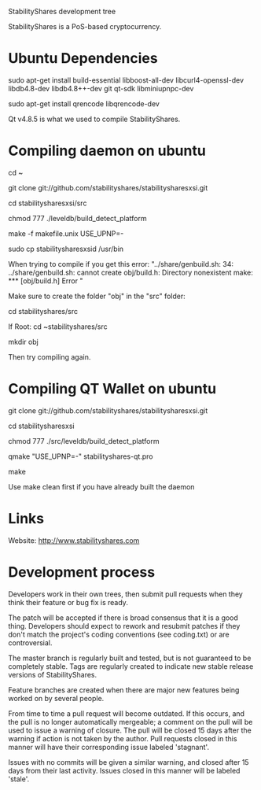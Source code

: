 
StabilityShares development tree

StabilityShares is a PoS-based cryptocurrency.

Ubuntu Dependencies
===================
sudo apt-get install build-essential libboost-all-dev libcurl4-openssl-dev libdb4.8-dev libdb4.8++-dev git qt-sdk libminiupnpc-dev

sudo apt-get install qrencode libqrencode-dev 

Qt v4.8.5 is what we used to compile StabilityShares.

Compiling daemon on ubuntu
========================
cd ~

git clone git://github.com/stabilityshares/stabilitysharesxsi.git

cd stabilitysharesxsi/src

chmod 777 ./leveldb/build_detect_platform

make -f makefile.unix USE_UPNP=-

sudo cp stabilitysharesxsid /usr/bin


When trying to compile if you get this error: "../share/genbuild.sh: 34: ../share/genbuild.sh: cannot create obj/build.h: Directory nonexistent
make: *** [obj/build.h] Error "

Make sure to create the folder "obj" in the "src" folder:

cd stabilityshares/src

If Root: cd ~stabilityshares/src

mkdir obj

Then try compiling again.


Compiling QT Wallet on ubuntu
========================

git clone git://github.com/stabilityshares/stabilitysharesxsi.git

cd stabilitysharesxsi

chmod 777 ./src/leveldb/build_detect_platform

qmake "USE_UPNP=-" stabilityshares-qt.pro

make

Use make clean first if you have already built the daemon

Links
======

Website: http://www.stabilityshares.com


Development process
===========================

Developers work in their own trees, then submit pull requests when
they think their feature or bug fix is ready.

The patch will be accepted if there is broad consensus that it is a
good thing.  Developers should expect to rework and resubmit patches
if they don't match the project's coding conventions (see coding.txt)
or are controversial.

The master branch is regularly built and tested, but is not guaranteed
to be completely stable. Tags are regularly created to indicate new
stable release versions of StabilityShares.

Feature branches are created when there are major new features being
worked on by several people.

From time to time a pull request will become outdated. If this occurs, and
the pull is no longer automatically mergeable; a comment on the pull will
be used to issue a warning of closure. The pull will be closed 15 days
after the warning if action is not taken by the author. Pull requests closed
in this manner will have their corresponding issue labeled 'stagnant'.

Issues with no commits will be given a similar warning, and closed after
15 days from their last activity. Issues closed in this manner will be 
labeled 'stale'.
